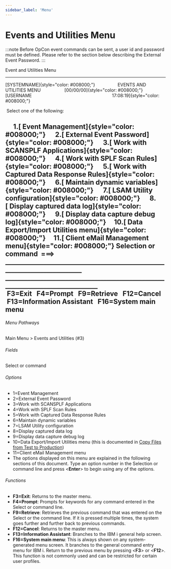 ```yaml
---
sidebar_label: 'Menu'
---
```


# Events and Utilities Menu

:::note
Before OpCon event commands can be sent, a user id and password must be defined. Please refer to the section below describing the External Event Password.
:::

Event and Utilities Menu

  ----------------------------------------------------------------------------------------------------------------------------------------------------------------

[SYSTEMNAME]{style="color: #008000;"}                  EVENTS AND UTILITIES MENU                   [00/00/00]{style="color: #008000;"}   [USERNAME                                                                17:08:19]{style="color: #008000;"}

   Select one of the following:

       1.[ Event Management]{style="color: #008000;"}        2.[ External Event Password]{style="color: #008000;"}
       3.[ Work with SCANSPLF Applications]{style="color: #008000;"}        4.[ Work with SPLF Scan Rules]{style="color: #008000;"}
       5.[ Work with Captured Data Response Rules]{style="color: #008000;"}        6.[ Maintain dynamic variables]{style="color: #008000;"}
       7.[ LSAM Utility configuration]{style="color: #008000;"}        8.[ Display captured data log]{style="color: #008000;"}
       9.[ Display data capture debug log]{style="color: #008000;"}       10.[ Data Export/Import Utilities menu]{style="color: #008000;"}
      11.[ Client eMail Management menu]{style="color: #008000;"}
  Selection or command
   ===\> \_\_\_\_\_\_\_\_\_\_\_\_\_\_\_\_\_\_\_\_\_\_\_\_\_\_\_\_\_\_\_\_\_\_\_\_\_\_\_\_\_\_\_\_\_\_\_\_\_\_\_\_\_\_\_\_\_\_\_\_\_\_\_\_\_\_\_\_\_\_\_\_\_\_
  \_\_\_\_\_\_\_\_\_\_\_\_\_\_\_\_\_\_\_\_\_\_\_\_\_\_\_\_\_\_\_\_\_\_\_\_\_\_\_\_\_\_\_\_\_\_\_\_\_\_\_\_\_\_\_\_\_\_\_\_\_\_\_\_\_\_\_\_\_\_\_\_\_\_\_\_\_\_\_
   F3=Exit   F4=Prompt   F9=Retrieve   F12=Cancel
   F13=Information Assistant   F16=System main menu
  ----------------------------------------------------------------------------------------------------------------------------------------------------------------

###### Menu Pathways

Main Menu \> Events and Utilities (\#3)

###### Fields

Select or command

###### Options

- 1=Event Management
- 2=External Event Password
- 3=Work with SCANSPLF Applications
- 4=Work with SPLF Scan Rules
- 5=Work with Captured Data Response Rules
- 6=Maintain dynamic variables
- 7=LSAM Utility configuration
- 8=Display captured data log
- 9=Display data capture debug log
- 10=Data Export/Import Utilities menu (this is documented in [Copy Files from Test to Production](/reference/copying-files))
- 11=Client eMail Management menu
- The options displayed on this menu are explained in the following sections of this document. Type an option number in the Selection or command line and press <**Enter**\> to begin using any of the options.

###### Functions

- **F3=Exit**: Returns to the master menu.
- **F4=Prompt**: Prompts for keywords for any command entered in the Select or command line.
- **F9=Retrieve**: Retrieves the previous command that was entered on the Select or the command line. If it is pressed multiple times, the system goes further and further back to previous commands.
- **F12=Cancel**: Returns to the master menu.
- **F13=Information Assistant**: Branches to the IBM i general help screen.
- **F16=System main menu**: This is always shown on any system-generated menu screen. It branches to the general command entry menu for IBM i. Return to the previous menu by pressing <**F3**\> or <**F12**\>. This function is not commonly used and can be restricted for certain user profiles.
